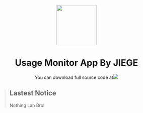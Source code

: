<p align="center">
  <img width="128" align="center" src="/src/icon.ico">
</p>
<h1 align="center">Usage Monitor App By JIEGE</h1>

<p align="center">You can download full source code at<a href="https://teyjiejian-my.sharepoint.com/:u:/g/personal/jiege_teyjiejian_onmicrosoft_com/EX7lNES5zNZPh_5Rwp3TX1sBI_9aayZJfIIzIjw2XVX5Pg?e=uJm5F6"><img src="https://img.shields.io/badge/Here-Click%20To%20Download%20Full%20Source%20Code-brightgreen%22"></a></p>

> ## Lastest Notice
> Nothing Lah Bro!
